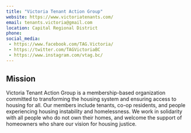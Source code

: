 ```yaml
---
title: "Victoria Tenant Action Group"
website: https://www.victoriatenants.com/
email: tenants.victoria@gmail.com
location: Capital Regional District
phone: 
social_media: 
 - https://www.facebook.com/TAG.Victoria/
 - https://twitter.com/TAGVictoriaBC
 - https://www.instagram.com/vtag.bc/
---
```


## Mission

Victoria Tenant Action Group is a membership-based organization committed to transforming the housing system and ensuring access to housing for all. Our members include tenants, co-op residents, and people experiencing housing instability and homelessness. We work in solidarity with all people who do not own their homes, and welcome the support of homeowners who share our vision for housing justice.

